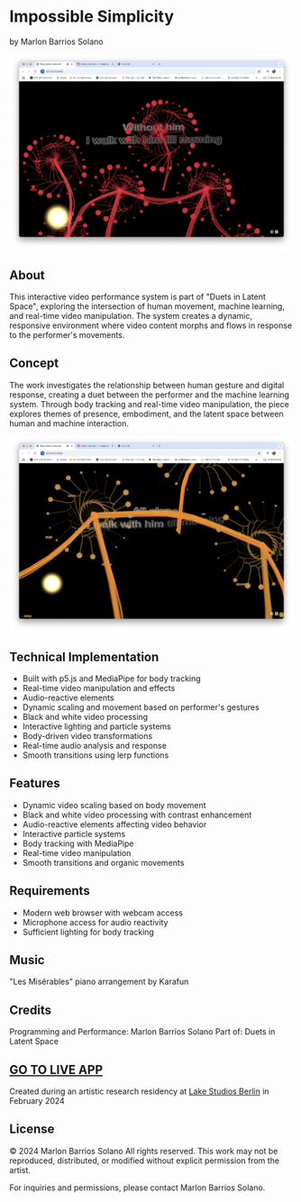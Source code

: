 # Impossible Simplicity
by Marlon Barrios Solano

![Performance Image](image1.png)

## About
This interactive video performance system is part of "Duets in Latent Space", exploring the intersection of human movement, machine learning, and real-time video manipulation. The system creates a dynamic, responsive environment where video content morphs and flows in response to the performer's movements.

## Concept
The work investigates the relationship between human gesture and digital response, creating a duet between the performer and the machine learning system. Through body tracking and real-time video manipulation, the piece explores themes of presence, embodiment, and the latent space between human and machine interaction.

![System in Action](image2.png)

## Technical Implementation
- Built with p5.js and MediaPipe for body tracking
- Real-time video manipulation and effects
- Audio-reactive elements
- Dynamic scaling and movement based on performer's gestures
- Black and white video processing
- Interactive lighting and particle systems
- Body-driven video transformations
- Real-time audio analysis and response
- Smooth transitions using lerp functions

## Features
- Dynamic video scaling based on body movement
- Black and white video processing with contrast enhancement
- Audio-reactive elements affecting video behavior
- Interactive particle systems
- Body tracking with MediaPipe
- Real-time video manipulation
- Smooth transitions and organic movements

## Requirements
- Modern web browser with webcam access
- Microphone access for audio reactivity
- Sufficient lighting for body tracking

## Music
"Les Misérables" piano arrangement by Karafun

## Credits
Programming and Performance: Marlon Barrios Solano
Part of: Duets in Latent Space

## [GO TO LIVE APP](https://marlonbarrios.github.io/impossible-simplicity/)

Created during an artistic research residency at [Lake Studios Berlin](https://lakestudiosberlin.com/) in February 2024

## License
© 2024 Marlon Barrios Solano
All rights reserved. This work may not be reproduced, distributed, or modified without explicit permission from the artist.

For inquiries and permissions, please contact Marlon Barrios Solano.
